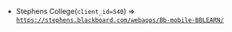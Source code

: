  - Stephens College(`client_id=540`) => [`https://stephens.blackboard.com/webapps/Bb-mobile-BBLEARN/`](https://stephens.blackboard.com/webapps/Bb-mobile-BBLEARN/)
